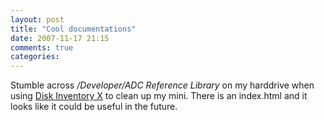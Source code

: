 ```yaml
---
layout: post
title: "Cool documentations"
date: 2007-11-17 21:15
comments: true
categories: 
---
```


<p>Stumble across <em>/Developer/ADC Reference Library</em> on my harddrive when using <a href="http://www.derlien.com/">Disk Inventory X</a> to clean up my mini. There is an index.html and it looks like it could be useful in the future.</p>
